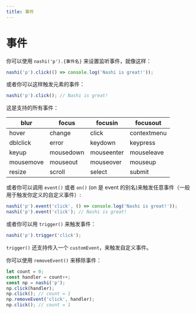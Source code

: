 ```yaml
---
title: 事件
---
```


# 事件

你可以使用 `nashi('p').{事件名}` 来设置监听事件，就像这样：

```ts
nashi('p').click(() => console.log('Nashi is great!'));
```

或者你可以这样触发元素的事件：

```ts
nashi('p').click(); // Nashi is great!
```

这是支持的所有事件：

| blur      | focus     | focusin    | focusout    |
| --------- | --------- | ---------- | ----------- |
| hover     | change    | click      | contextmenu |
| dblclick  | error     | keydown    | keypress    |
| keyup     | mousedown | mouseenter | mouseleave  |
| mousemove | mouseout  | mouseover  | mouseup     |
| resize    | scroll    | select     | submit      |

或者你可以调用 `event()` 或者 `on()` (on 是 event 的别名)来触发任意事件（一般用于触发你定义的自定义事件）:

```ts
nashi('p').event('click', () => console.log('Nashi is great!'));
nashi('p').event('click'); // Nashi is great!
```

或者你可以用 `trigger()` 来触发事件：

```ts
nashi('p').trigger('click');
```

`trigger()` 还支持传入一个 `customEvent`，来触发自定义事件。

你可以使用 `removeEvent()` 来移除事件：

```ts
let count = 0;
const handler = count++;
const np = nashi('p');
np.click(handler);
np.click(); // count = 1
np.removeEvent('click', handler);
np.click(); // count = 1
```
